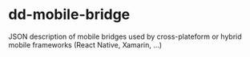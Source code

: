 # dd-mobile-bridge

JSON description of mobile bridges used by cross-plateform or hybrid mobile frameworks (React Native, Xamarin, …)
